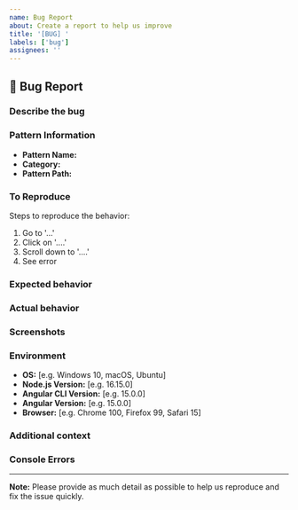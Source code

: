 ```yaml
---
name: Bug Report
about: Create a report to help us improve
title: '[BUG] '
labels: ['bug']
assignees: ''
---
```


## 🐛 Bug Report

### Describe the bug
<!-- A clear and concise description of what the bug is. -->

### Pattern Information
<!-- Which pattern is affected? -->
- **Pattern Name:**
- **Category:**
- **Pattern Path:**

### To Reproduce
Steps to reproduce the behavior:
1. Go to '...'
2. Click on '....'
3. Scroll down to '....'
4. See error

### Expected behavior
<!-- A clear and concise description of what you expected to happen. -->

### Actual behavior
<!-- A clear and concise description of what actually happened. -->

### Screenshots
<!-- If applicable, add screenshots to help explain your problem. -->

### Environment
- **OS:** [e.g. Windows 10, macOS, Ubuntu]
- **Node.js Version:** [e.g. 16.15.0]
- **Angular CLI Version:** [e.g. 15.0.0]
- **Angular Version:** [e.g. 15.0.0]
- **Browser:** [e.g. Chrome 100, Firefox 99, Safari 15]

### Additional context
<!-- Add any other context about the problem here. -->

### Console Errors
<!-- If there are any console errors, please paste them here. -->

---

**Note:** Please provide as much detail as possible to help us reproduce and fix the issue quickly. 